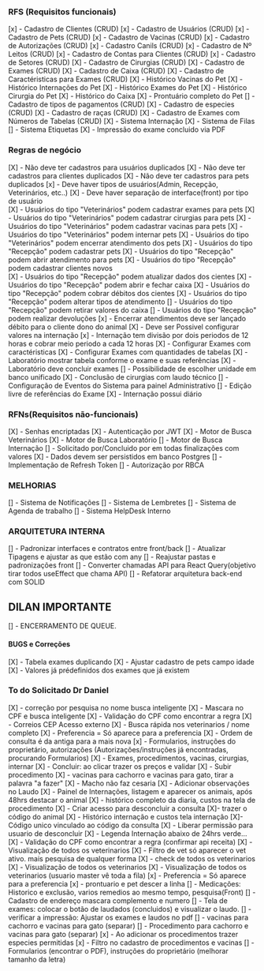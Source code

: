 ### RFS (Requisitos funcionais) ###
[x] - Cadastro de Clientes (CRUD)
[x] - Cadastro de Usuários (CRUD)
[x] - Cadastro de Pets (CRUD)
[x] - Cadastro de Vacinas (CRUD)
[x] - Cadastro de Autorizações (CRUD)
[x] - Cadastro Canils (CRUD)
[x] - Cadastro de Nº Leitos (CRUD)
[x] - Cadastro de Contas para Clientes (CRUD)
[x] - Cadastro de Setores (CRUD)
[X] - Cadastro de Cirurgias (CRUD)
[X] - Cadastro de Exames (CRUD)
[X] - Cadastro de Caixa (CRUD)
[X] - Cadastro de Caractéristicas para Exames (CRUD)
[X] - Histórico Vacinas do Pet
[X] - Histórico Internações do Pet
[X] - Histórico Exames do Pet
[X] - Histórico Cirurgia do Pet
[X] - Histórico do Caixa
[X] - Prontuário completo do Pet
[] - Cadastro de tipos de pagamentos (CRUD)
[X] - Cadastro de especies (CRUD)
[X] - Cadastro de raças (CRUD)
[X] - Cadastro de Exames com Números de Tabelas (CRUD)
[X] - Sistema Internação
[X] - Sistema de Filas 
[] - Sistema Etiquetas 
[X] - Impressão do exame concluido via PDF





### Regras de negócio ####
[X] - Não deve ter cadastros para usuários duplicados
[X] - Não deve ter cadastros para clientes duplicados
[X] - Não deve ter cadastros para pets duplicados
[x] - Deve haver tipos de usuários(Admin, Recepção, Veterinários, etc..)
[X] - Deve haver separação de interface(front) por tipo de usuário  
[X] - Usuários do tipo "Veterinários" podem cadastrar exames para pets 
[X] - Usuários do tipo "Veterinários" podem cadastrar cirurgias para pets 
[X] - Usuários do tipo "Veterinários" podem cadastrar vacinas para pets 
[X] - Usuários do tipo "Veterinários" podem internar pets 
[X] - Usuários do tipo "Veterinários" podem encerrar atendimento dos pets 
[X] - Usuários do tipo "Recepção" podem cadastrar pets 
[X] - Usuários do tipo "Recepção" podem abrir atendimento para pets 
[X] - Usuários do tipo "Recepção" podem cadastrar clientes novos  
[X] - Usuários do tipo "Recepção" podem atualizar dados dos cientes 
[X] - Usuários do tipo "Recepção" podem abrir e fechar caixa
[X] - Usuários do tipo "Recepção" podem cobrar débitos dos cientes
[X] - Usuários do tipo "Recepção" podem alterar tipos de atendimento
[] - Usuários do tipo "Recepção" podem retirar valores do caixa
[] - Usuários do tipo "Recepção" podem realizar devoluções
[x] - Encerrar atendimentos deve ser lançado débito para o cliente dono do animal
[X] - Deve ser Possivel configurar valores na internação
[x] - Internação tem divisão por dois periodos de 12 horas e cobrar meio periodo a cada 12 horas
[X] - Configurar Exames com caractéristicas 
[X] - Configurar Exames com quantidades de tabelas 
[X] - Laboratório mostrar tabela conforme o exame e suas referências
[X] - Laboratório deve concluir exames
[] - Possibilidade de escolher unidade em banco unificado
[X] - Conclusão de cirurgias com laudo técnico
[] - Configuração de Eventos do Sistema para painel Administrativo
[] - Edição livre de referências do Exame
[X] - Internação possui diário 





### RFNs(Requisitos não-funcionais) ###
[X] - Senhas encriptadas
[X] - Autenticação por JWT
[X] - Motor de Busca Veterinários
[X] - Motor de Busca Laboratório
[] - Motor de Busca Internação
[] - Solicitado por/Concluido por em todas finalizações com valores
[X] - Dados devem ser persistidos em banco Postgres
[] - Implementação de Refresh Token
[] - Autorização por RBCA
 


### MELHORIAS ###
[] - Sistema de Notificações
[] - Sistema de Lembretes
[] - Sistema de Agenda de trabalho
[] - Sistema HelpDesk Interno


### ARQUITETURA INTERNA ### 
[] - Padronizar interfaces e contratos entre front/back
[] - Atualizar Tipagens e ajustar as que estão com any
[] - Reajustar pastas e padronizações front
[] - Converter chamadas API para React Query(objetivo tirar todos useEffect que chama API)
[] - Refatorar arquitetura back-end com SOLID 

## DILAN IMPORTANTE ##
[] - ENCERRAMENTO DE QUEUE.

#### BUGS e Correções  ####
[X] - Tabela exames duplicando
[X] - Ajustar cadastro de pets campo idade
[X] - Valores já prédefinidos dos exames que já existem


### To do Solicitado Dr Daniel ###
[X] - correção por pesquisa no nome busca inteligente
[X] - Mascara no CPF e busca inteligente
[X] - Validação do CPF como encontrar a regra
[X] - Correios CEP Acesso externo
[X] - Busca rápida nos veterinarios / nome completo
[X] - Preferencia = Só aparece para a preferencia
[X] - Ordem de consulta é da antiga para a mais nova
[x] - Formularios, instruções do proprietário, autorizações (Autorizações/instruções já encontradas, procurando Formularios)
[X] - Exames, procedimentos, vacinas, cirurgias, internar
[X] - Concluir: ao clicar trazer os preços e validar
[X] - Subir procedimento
[X] - vacinas para cachorro e vacinas para gato, tirar a palavra "a fazer"
[X] - Macho não faz cesaria
[X] - Adicionar observações no Laudo
[X] - Painel de Internações, listagem e aparecer os animais, após 48hrs destacar o animal
[X] - histórico completo da diaria, custos na tela de procedimento
[X] - Criar acesso para desconcluir a consulta
[X]- trazer o código do animal
[X] - Histórico internação e custos tela internação
[X]- Código unico vinculado ao código da consulta
[X] - Liberar permissão para usuario de desconcluir
[X] - Legenda Internação abaixo de 24hrs verde...
[X] - Validação do CPF como encontrar a regra (confirmar api receita)
[X] - Visualização de todos os veterinarios
[X] - Filtro de vet só aparecer o vet ativo. mais pesquisa de qualquer forma
[X] - check de todos os veterinarios
[X] - Visualização de todos os veterinarios
[X] - Visualização de todos os veterinarios (usuario master vê toda a fila)
[x] - Preferencia = Só aparece para a preferencia
[x] - prontuario e pet descer a linha
[] -  Medicações: Historico e exclusão, varios remedios ao mesmo tempo, pesquisa(Front)
[] -  Cadastro de endereço mascara complemento e numero
[] -  Tela de exames: colocar o botão de laudados (concluidos) e visualizar o laudo.
[] -  verificar a impressão: Ajustar os exames e laudos no pdf
[] -  vacinas para cachorro e vacinas para gato (separar)
[] -  Procedimento para cachorro e vacinas para gato (separar)
[x] -  Ao adicionar os procedimentos trazer especies permitidas
[x] -  Filtro no cadastro de procedimentos e vacinas
[] -  Formularios (encontrar o PDF), instruções do proprietário (melhorar tamanho da letra)


